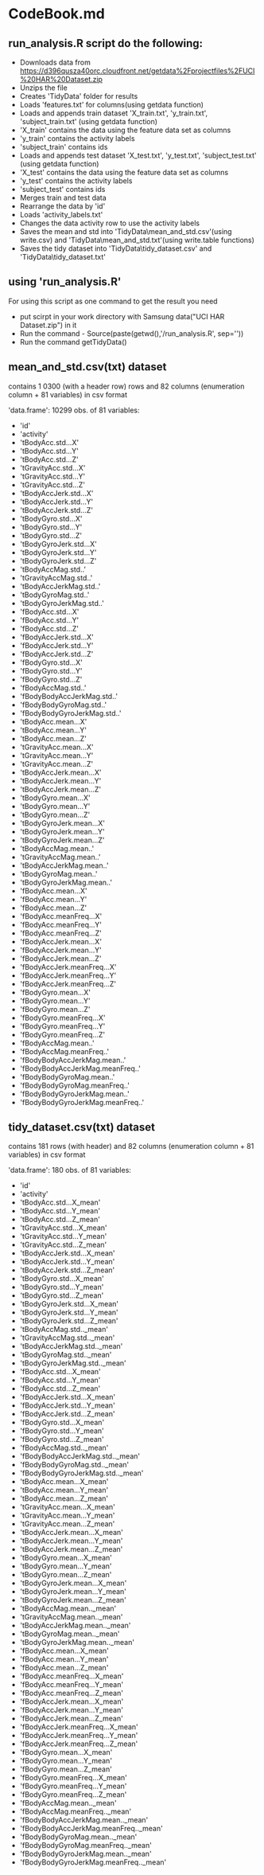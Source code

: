 # CodeBook.md

## run_analysis.R script do the following: 

* Downloads data from https://d396qusza40orc.cloudfront.net/getdata%2Fprojectfiles%2FUCI%20HAR%20Dataset.zip
* Unzips the file
* Creates 'TidyData' folder for results
* Loads 'features.txt' for columns(using getdata function)
* Loads and appends train dataset 'X_train.txt', 'y_train.txt', 'subject_train.txt' (using getdata function)
* 'X_train' contains the data using the feature data set as columns
* 'y_train' contains the activity labels
* 'subject_train' contains ids
* Loads and appends test dataset 'X_test.txt', 'y_test.txt', 'subject_test.txt' (using getdata function) 
* 'X_test' contains the data using the feature data set as columns
* 'y_test' contains the activity labels
* 'subject_test' contains ids
* Merges train and test data
* Rearrange the data by 'id'
* Loads 'activity_labels.txt'
* Changes the data activity row to use the activity labels
* Saves the mean and std into 'TidyData\mean_and_std.csv'(using write.csv) and 'TidyData\mean_and_std.txt'(using write.table functions)
* Saves the tidy dataset into 'TidyData\tidy_dataset.csv' and 'TidyData\tidy_dataset.txt'

## using 'run_analysis.R'

For using this script as one command to get the result you need

* put scirpt in your work directory with Samsung data("UCI HAR Dataset.zip") in it
* Run the command  - Source(paste(getwd(),'/run_analysis.R', sep=''))
* Run the command getTidyData()

## mean_and_std.csv(txt) dataset

contains 1 0300 (with a header row) rows and 82 columns (enumeration column + 81 variables) in csv format

'data.frame':	10299 obs. of  81 variables:

* 'id'
* 'activity'
* 'tBodyAcc.std...X'
* 'tBodyAcc.std...Y'
* 'tBodyAcc.std...Z'
* 'tGravityAcc.std...X'
* 'tGravityAcc.std...Y'
* 'tGravityAcc.std...Z'
* 'tBodyAccJerk.std...X'
* 'tBodyAccJerk.std...Y'
* 'tBodyAccJerk.std...Z'
* 'tBodyGyro.std...X'
* 'tBodyGyro.std...Y'
* 'tBodyGyro.std...Z'
* 'tBodyGyroJerk.std...X'
* 'tBodyGyroJerk.std...Y'
* 'tBodyGyroJerk.std...Z'
* 'tBodyAccMag.std..'
* 'tGravityAccMag.std..'
* 'tBodyAccJerkMag.std..'
* 'tBodyGyroMag.std..'
* 'tBodyGyroJerkMag.std..'
* 'fBodyAcc.std...X'
* 'fBodyAcc.std...Y'
* 'fBodyAcc.std...Z'
* 'fBodyAccJerk.std...X'
* 'fBodyAccJerk.std...Y'
* 'fBodyAccJerk.std...Z'
* 'fBodyGyro.std...X'
* 'fBodyGyro.std...Y'
* 'fBodyGyro.std...Z'
* 'fBodyAccMag.std..'
* 'fBodyBodyAccJerkMag.std..'
* 'fBodyBodyGyroMag.std..'
* 'fBodyBodyGyroJerkMag.std..'
* 'tBodyAcc.mean...X'
* 'tBodyAcc.mean...Y'
* 'tBodyAcc.mean...Z'
* 'tGravityAcc.mean...X'
* 'tGravityAcc.mean...Y'
* 'tGravityAcc.mean...Z'
* 'tBodyAccJerk.mean...X'
* 'tBodyAccJerk.mean...Y'
* 'tBodyAccJerk.mean...Z'
* 'tBodyGyro.mean...X'
* 'tBodyGyro.mean...Y'
* 'tBodyGyro.mean...Z'
* 'tBodyGyroJerk.mean...X'
* 'tBodyGyroJerk.mean...Y'
* 'tBodyGyroJerk.mean...Z'
* 'tBodyAccMag.mean..'
* 'tGravityAccMag.mean..'
* 'tBodyAccJerkMag.mean..'
* 'tBodyGyroMag.mean..'
* 'tBodyGyroJerkMag.mean..'
* 'fBodyAcc.mean...X'
* 'fBodyAcc.mean...Y'
* 'fBodyAcc.mean...Z'
* 'fBodyAcc.meanFreq...X'
* 'fBodyAcc.meanFreq...Y'
* 'fBodyAcc.meanFreq...Z'
* 'fBodyAccJerk.mean...X'
* 'fBodyAccJerk.mean...Y'
* 'fBodyAccJerk.mean...Z'
* 'fBodyAccJerk.meanFreq...X'
* 'fBodyAccJerk.meanFreq...Y'
* 'fBodyAccJerk.meanFreq...Z'
* 'fBodyGyro.mean...X'
* 'fBodyGyro.mean...Y'
* 'fBodyGyro.mean...Z'
* 'fBodyGyro.meanFreq...X'
* 'fBodyGyro.meanFreq...Y'
* 'fBodyGyro.meanFreq...Z'
* 'fBodyAccMag.mean..'
* 'fBodyAccMag.meanFreq..'
* 'fBodyBodyAccJerkMag.mean..'
* 'fBodyBodyAccJerkMag.meanFreq..'
* 'fBodyBodyGyroMag.mean..'
* 'fBodyBodyGyroMag.meanFreq..'
* 'fBodyBodyGyroJerkMag.mean..'
* 'fBodyBodyGyroJerkMag.meanFreq..'


## tidy_dataset.csv(txt) dataset

contains 181 rows (with header) and 82 columns (enumeration column + 81 variables) in csv format

'data.frame':	180 obs. of  81 variables:

* 'id'
* 'activity'
* 'tBodyAcc.std...X_mean'
* 'tBodyAcc.std...Y_mean'
* 'tBodyAcc.std...Z_mean'
* 'tGravityAcc.std...X_mean'
* 'tGravityAcc.std...Y_mean'
* 'tGravityAcc.std...Z_mean'
* 'tBodyAccJerk.std...X_mean'
* 'tBodyAccJerk.std...Y_mean'
* 'tBodyAccJerk.std...Z_mean'
* 'tBodyGyro.std...X_mean'
* 'tBodyGyro.std...Y_mean'
* 'tBodyGyro.std...Z_mean'
* 'tBodyGyroJerk.std...X_mean'
* 'tBodyGyroJerk.std...Y_mean'
* 'tBodyGyroJerk.std...Z_mean'
* 'tBodyAccMag.std.._mean'
* 'tGravityAccMag.std.._mean'
* 'tBodyAccJerkMag.std.._mean'
* 'tBodyGyroMag.std.._mean'
* 'tBodyGyroJerkMag.std.._mean'
* 'fBodyAcc.std...X_mean'
* 'fBodyAcc.std...Y_mean'
* 'fBodyAcc.std...Z_mean'
* 'fBodyAccJerk.std...X_mean'
* 'fBodyAccJerk.std...Y_mean'
* 'fBodyAccJerk.std...Z_mean'
* 'fBodyGyro.std...X_mean'
* 'fBodyGyro.std...Y_mean'
* 'fBodyGyro.std...Z_mean'
* 'fBodyAccMag.std.._mean'
* 'fBodyBodyAccJerkMag.std.._mean'
* 'fBodyBodyGyroMag.std.._mean'
* 'fBodyBodyGyroJerkMag.std.._mean'
* 'tBodyAcc.mean...X_mean'
* 'tBodyAcc.mean...Y_mean'
* 'tBodyAcc.mean...Z_mean'
* 'tGravityAcc.mean...X_mean'
* 'tGravityAcc.mean...Y_mean'
* 'tGravityAcc.mean...Z_mean'
* 'tBodyAccJerk.mean...X_mean'
* 'tBodyAccJerk.mean...Y_mean'
* 'tBodyAccJerk.mean...Z_mean'
* 'tBodyGyro.mean...X_mean'
* 'tBodyGyro.mean...Y_mean'
* 'tBodyGyro.mean...Z_mean'
* 'tBodyGyroJerk.mean...X_mean'
* 'tBodyGyroJerk.mean...Y_mean'
* 'tBodyGyroJerk.mean...Z_mean'
* 'tBodyAccMag.mean.._mean'
* 'tGravityAccMag.mean.._mean'
* 'tBodyAccJerkMag.mean.._mean'
* 'tBodyGyroMag.mean.._mean'
* 'tBodyGyroJerkMag.mean.._mean'
* 'fBodyAcc.mean...X_mean'
* 'fBodyAcc.mean...Y_mean'
* 'fBodyAcc.mean...Z_mean'
* 'fBodyAcc.meanFreq...X_mean'
* 'fBodyAcc.meanFreq...Y_mean'
* 'fBodyAcc.meanFreq...Z_mean'
* 'fBodyAccJerk.mean...X_mean'
* 'fBodyAccJerk.mean...Y_mean'
* 'fBodyAccJerk.mean...Z_mean'
* 'fBodyAccJerk.meanFreq...X_mean'
* 'fBodyAccJerk.meanFreq...Y_mean'
* 'fBodyAccJerk.meanFreq...Z_mean'
* 'fBodyGyro.mean...X_mean'
* 'fBodyGyro.mean...Y_mean'
* 'fBodyGyro.mean...Z_mean'
* 'fBodyGyro.meanFreq...X_mean'
* 'fBodyGyro.meanFreq...Y_mean'
* 'fBodyGyro.meanFreq...Z_mean'
* 'fBodyAccMag.mean.._mean'
* 'fBodyAccMag.meanFreq.._mean'
* 'fBodyBodyAccJerkMag.mean.._mean'
* 'fBodyBodyAccJerkMag.meanFreq.._mean'
* 'fBodyBodyGyroMag.mean.._mean'
* 'fBodyBodyGyroMag.meanFreq.._mean'
* 'fBodyBodyGyroJerkMag.mean.._mean'
* 'fBodyBodyGyroJerkMag.meanFreq.._mean'

